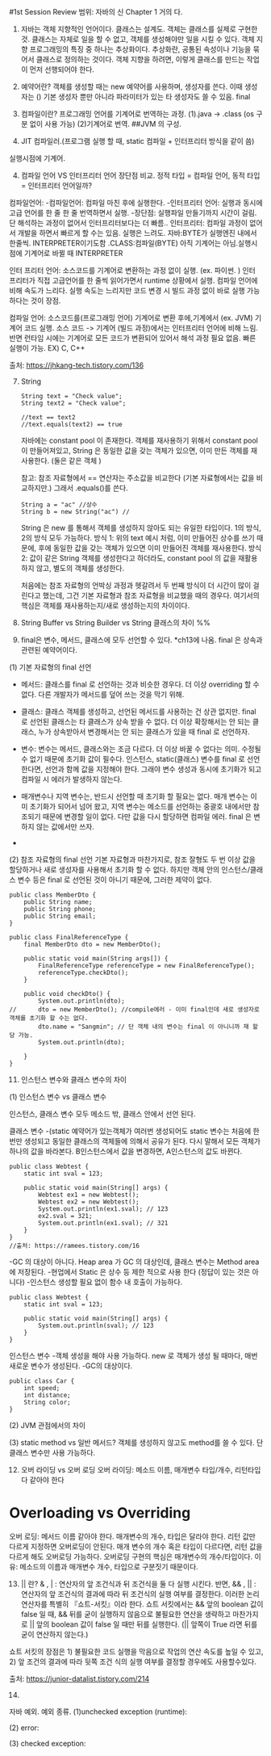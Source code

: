 #1st Session Review 
범위: 자바의 신 Chapter 1 거의 다. 

1. 자바는 객체 지향적인 언어이다. 
클래스는 설계도. 객체는 클래스를 실제로 구현한 것. 
클래스는 자체로 일을 할 수 없고, 객체를 생성해야만 일을 시킬 수 있다.
객체 지향 프로그래밍의 특징 중 하나는 추상화이다. 
추상화란, 공통된 속성이나 기능을 묶어서 클래스로 정의하는 것이다. 
객체 지향을 하려면, 이렇게 클래스를 만드는 작업이 먼저 선행되어야 한다.

2. 예약어란?
객체를 생성할 때는 new 예약어를 사용하며, 생성자를 쓴다. 이때 생성자는 () 기본 생성자 뿐만 아니라 파라미터가 있는 타 생성자도 쓸 수 있음. 
final 

3. 컴파일이란?
프로그래밍 언어를 기계어로 번역하는 과정.
   (1).java  -> .class (os 구분 없이 사용 가능)
   (2)기계어로 번역.
##JVM 의 구성.

5. JIT 컴파일러.(프로그램 실행 할 때, static 컴파일 + 인터프리터 방식을 같이 씀)

실행시점에 기계어.

4. 컴파일 언어 VS 인터프리터 언어 장단점 비교. 
정적 타입 = 컴파일 언어, 동적 타입 = 인터프리터 언어일까? 

컴파일언어: 
-컴파일언어: 컴파일 마친 후에 실행한다. 
-인터프리터 언어: 실행과 동시에 고급 언어를 한 줄 한 줄 번역하면서 실행.
-장단점: 실행파일 만들기까지 시간이 걸림. 단 해석하는 과정이 없어서 인터프리터보다는 더 빠름..
인터프리터: 컴파일 과정이 없어서 개발을 하면서 빠르게 할 수는 있음. 실행은 느려도. 
자바:BYTE가 실행엔진 내에서 한줄씩. INTERPRETER이기도함
.CLASS:컴파일(BYTE) 아직 기계어는 아님.실행시점에 기계어로 바뀔 때 INTERPRETER

인터 프리터 언어: 소스코드를 기계어로 변환하는 과정 없이 실행. (ex. 파이썬. )
인터 프리터가 직접 고급언어를 한 줄씩 읽어가면서 runtime 상황에서 실행. 컴파일 언어에 비해 속도가 느리다. 
실행 속도는 느리지만 코드 변경 시 빌드 과정 없이 바로 실행 가능하다는 것이 장점. 

컴파일 언어: 소스코드를(프로그래밍 언어) 기계어로 변환 후에,기계에서 (ex. JVM) 기계어 코드 실행. 
소스 코드 -> 기계어 (빌드 과정)에서는 인터프리터 언어에 비해 느림. 반면 런타임 시에는 기계어로 모든 코드가 
변환되어 있어서 해석 과정 필요 없음. 빠른 실행이 가능. EX) C, C++ 
 
출처: https://jhkang-tech.tistory.com/136



7. String 

   ```
   String text = "Check value"; 
   String text2 = "Check value"; 
   
   //text == text2
   //text.equals(text2) == true
   ```
   
   자바에는 constant pool 이 존재한다. 객체를 재사용하기 위해서 constant pool 이 만들어져있고, String 은 동일한 값을 갖는 객체가 있으면, 
   이미 만든 객체를 재사용한다. (둘은 같은 객체 )
   
   참고: 참조 자료형에서 == 연산자는 주소값을 비교한다 (기본 자료형에서는 값을 비교하지만.) 그래서 .equals()를 쓴다. 

   ```
   String a = "ac" //상수
   String b = new String("ac") // 
   ```
   
   String 은 new 를 통해서 객체를 생성하지 않아도 되는 유일한 타입이다. 1의 방식, 2의 방식 모두 가능하다. 
   방식 1: 위의 text 예시 처럼, 이미 만들어진 상수를 쓰기 때문에, 후에 동일한 값을 갖는 객체가 있으면 이미 만들어진 객체를 재사용한다. 
   방식 2: 값이 같은 String 객체를 생성한다고 하더라도, constant pool 의 값을 재활용 하지 않고, 별도의 객체를 생성한다. 

   처음에는 참조 자료형의 언박싱 과정과 헷갈려서 두 번째 방식이 더 시간이 많이 걸린다고 했는데, 그건 기본 자료형과 참조 자료형을 비교했을 때의 경우다. 
   여기서의 핵심은 객체를 재사용하는지/새로 생성하는지의 차이이다. 

8. String Buffer vs String Builder vs String 클래스의 차이 %%


10. final은  변수, 메서드, 클래스에 모두 선언할 수 있다. 
*ch13에 나옴.
final 은 상속과 관련된 예약어이다. 

(1) 기본 자료형의 final 선언 

- 메서드: 클래스를 final 로 선언하는 것과 비슷한 경우다. 더 이상 overriding 할 수 없다. 다른 개발자가 메서드를 덮어 쓰는 것을 막기 위해. 
- 클래스: 클래스 객체를 생성하고, 선언된 메서드를 사용하는 건 상관 없지만. final 로 선언된 클래스는 타 클래스가 상속 받을 수 없다. 
더 이상 확장해서는 안 되는 클래스, 누가 상속받아서 변경해서는 안 되는 클래스가 있을 때 final 로 선언하자.
- 변수: 변수는 메서드, 클래스와는 조금 다르다. 더 이상 바꿀 수 없다는 의미. 수정될 수 없기 때문에 초기화 값이 필수다.
인스턴스, static(클래스) 변수를 final 로 선언한다면, 선언과 함께 값을 지정해야 한다. 그래야 변수 생성과 동시에 초기화가 되고 
컴파일 시 에러가 발생하지 않는다.


- 매개변수나 지역 변수는, 반드시 선언할 때 초기화 할 필요는 없다. 매개 변수는 이미 초기화가 되어서 넘어 왔고, 지역 변수는 메소드를 선언하는 
중괄호 내에서만 참조되기 때문에 변경할 일이 없다. 다만 값을 다시 할당하면 컴파일 에러. final 은 변하지 않는 값에서만 쓰자. 
- 
(2) 참조 자료형의 final 선언 
기본 자료형과 마찬가지로, 참조 잘형도 두 번 이상 값을 할당하거나 새로 생성자를 사용해서 초기화 할 수 없다. 
하지만 객체 안의 인스턴스/클래스 변수 등은 final 로 선언된 것이 아니기 때문에, 그러한 제약이 없다. 

```
public class MemberDto {
    public String name; 
    public String phone; 
    public String email; 
}
```

```
public class FinalReferenceType {
	final MemberDto dto = new MemberDto();

	public static void main(String args[]) {
		FinalReferenceType referenceType = new FinalReferenceType();
		referenceType.checkDto();
	}

	public void checkDto() {
		System.out.println(dto);
//		dto = new MemberDto(); //compile에러 - 이미 final인데 새로 생성자로 객체를 초기화 할 수는 없다. 
		dto.name = "Sangmin"; // 단 객체 내의 변수는 final 이 아니니까 재 할당 가능. 
		System.out.println(dto);

	}
}
```

11. 인스턴스 변수와 클래스 변수의 차이 

(1) 인스턴스 변수 vs 클래스 변수 

인스턴스, 클래스 변수 모두 메소드 밖, 클래스 안에서 선언 된다.

클래스 변수
-(static 예약어가 있는객체가 여러번 생성되어도 static 변수는 처음에 한 번만 생성되고 동일한 클래스의
객체들에 의해서 공유가 된다. 다시 말해서 모든 객체가 하나의 값을 바라본다. B인스턴스에서 값을 변경하면, A인스턴스의 값도 바뀐다. 

```
public class Webtest {
	static int sval = 123;

	public static void main(String[] args) {
		Webtest ex1 = new Webtest();
		Webtest ex2 = new Webtest();
		System.out.println(ex1.sval); // 123
		ex2.sval = 321;
		System.out.println(ex1.sval); // 321
	}
}
//출처: https://ramees.tistory.com/16
```

-GC 의 대상이 아니다. Heap area 가 GC 의 대상인데, 클래스 변수는 Method area 에 저장된다. 
-현업에서 Static 은 상수 등 제한 적으로 사용 한다 (정답이 있는 것은 아니다)
-인스턴스 생성할 필요 없이 함수 내 호출이 가능하다. 

```
public class Webtest {
	static int sval = 123;

	public static void main(String[] args) {
		System.out.println(sval); // 123
	}
}
```

인스턴스 변수 
-객체 생성을 해야 사용 가능하다. new 로 객체가 생성 될 때마다, 매번 새로운 변수가 생성된다. 
-GC의 대상이다. 


```
public class Car {
    int speed;
    int distance; 
    String color;
}
```

(2) JVM 관점에서의 차이 

(3) static method vs 일반 메서드? 
객체를 생성하지 않고도 method를 쓸 수 있다. 단 클래스 변수만 사용 가능하다. 

12. 오버 라이딩 vs 오버 로딩 
오버 라이딩: 메소드 이름, 매개변수 타입/개수, 리턴타입 다 같아야 한다
# Overloading vs Overriding
오버 로딩: 메서드 이름 같아야 한다. 매개변수의 개수, 타입은 달라야 한다. 
리턴 값만 다르게 지정하면 오버로딩이 안된다. 매개 변수의 개수 혹은 타입이 다르다면, 리턴 값을 다르게 해도 오버로딩 가능하다. 
오버로딩 구현의 핵심은 매개변수의 개수/타입이다. 이유:  메소드의 이름과 매개변수 개수, 타입으로 구분짓기 때문이다. 

13. || 란? 
& , | : 연산자의 앞 조건식과 뒤 조건식을 둘 다 실행 시킨다. 반면, && ,  ||  : 연산자의 앞 조건식의 결과에 따라 뒤 조건식의 실행 여부를 결정한다. 이러한 논리연산자를 특별히 『쇼트-서킷』이라 한다.
    쇼트 서킷에서는 &&  앞의 boolean 값이 false 일 때, && 뒤를 굳이 실행하지 않음으로 불필요한 연산을 생략하고
    마찬가지로 || 앞의 boolean 값이 false 일 때만 뒤를 실행한다. (|| 앞쪽이 True 라면 뒤를 굳이 연산하지 않는다.)

쇼트 서킷의 장점은 1) 불필요한 코드 실행을 막음으로 작업의 연산 속도를 높일 수 있고,
2) 앞 조건의 결과에 따라 뒷쪽 조건 식의 실행 여부를 결정할 경우에도 사용할수있다.

출처: https://junior-datalist.tistory.com/214

14.

자바 예외. 
예외 종류. 
(1)unchecked exception (runtime): 

(2) error: 


(3) checked exception: 

